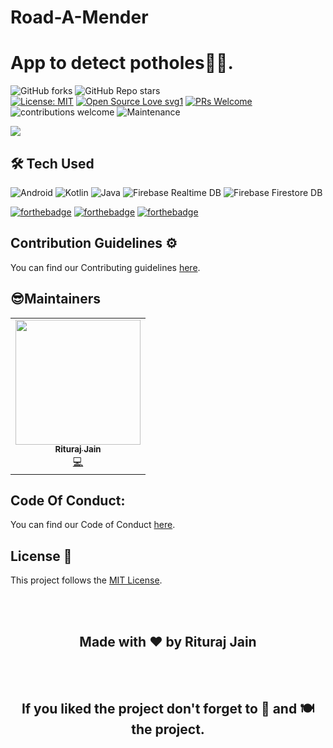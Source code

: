 # Road-A-Mender

# App to detect potholes📰🔥.


![GitHub forks](https://img.shields.io/github/forks/CSwala/CSwala-website) 
![GitHub Repo stars](https://img.shields.io/github/stars/CSwala/CSwala-website)
<br>
[![License: MIT](https://img.shields.io/badge/License-MIT-yellow.svg)](https://opensource.org/licenses/MIT) 
[![Open Source Love svg1](https://badges.frapsoft.com/os/v1/open-source.svg?v=103)](https://github.com/ellerbrock/open-source-badges/) 
[![PRs Welcome](https://img.shields.io/badge/PRs-welcome-brightgreen.svg?style=flat-square)](http://makeapullrequest.com) 
![contributions welcome](https://img.shields.io/static/v1.svg?label=Contributions&message=Welcome&color=0059b3&style=flat-square) 
![Maintenance](https://img.shields.io/maintenance/yes/2021)

<img align="center" src="https://github.com/riturajjain2000/Road-A-Mender/blob/main/ss/ss.jpg">
<br>

## 🛠 Tech Used

<img alt="Android" src="https://img.shields.io/badge/Android-3DDC84?style=for-the-badge&logo=android&logoColor=white" />
<img alt="Kotlin" src="https://img.shields.io/badge/kotlin-%230095D5.svg?&style=for-the-badge&logo=kotlin&logoColor=white"/>
<img alt="Java" src="https://img.shields.io/badge/java-%23ED8B00.svg?&style=for-the-badge&logo=java&logoColor=white"/>
<img alt="Firebase Realtime DB" src="https://img.shields.io/badge/firebase realtime db%20-%23039BE5.svg?&style=for-the-badge&logo=firebase"/>
<img alt="Firebase Firestore DB" src="https://img.shields.io/badge/firebase firestore db%20-%23039BE5.svg?&style=for-the-badge&logo=firebase"/>

[![forthebadge](https://forthebadge.com/images/badges/built-by-developers.svg)](https://forthebadge.com)
[![forthebadge](https://forthebadge.com/images/badges/uses-git.svg)](https://forthebadge.com)
[![forthebadge](https://forthebadge.com/images/badges/built-with-love.svg)](https://forthebadge.com)

## Contribution Guidelines ⚙️

You can find our Contributing guidelines [here](https://github.com/CSwala/CSwala-android/blob/main/CONTRIBUTING.md).

## 😎Maintainers

<table>
  <tbody>
    <tr>
        <td align="center">
            <a href="https://github.com/riturajjain2000">
                <img alt="" src="https://avatars.githubusercontent.com/riturajjain2000" 
                    width="200px;">
                <br>
                <sub>
                    <b>Rituraj Jain</b>
                </sub>
            </a>
            <br>
            <a href="https://github.com/CSwala/CSwala-android/commits?author=riturajjain2000" 
                title="Code">💻</a>
        </td>  
    </tr>
  </tbody>
</table>

## Code Of Conduct:

You can find our Code of Conduct [here](https://github.com/CSwala/CSwala-android/blob/main/CODE_OF_CONDUCT.md).

## License 📝 

This project follows the [MIT License](https://choosealicense.com/licenses/mit/).


<br>
<br>
<h2 align="center">Made with ❤ by Rituraj Jain</h2>
<br>
<br> 
<h2 align="center">If you liked the project don't forget to 🌟 and 🍽 the project.</h2>
